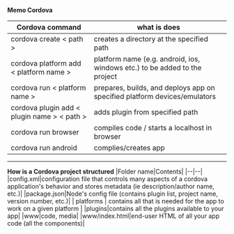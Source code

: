 ﻿**Memo Cordova**

|Cordova command|what is does|
|--|--|
|cordova create < path >|creates a directory at the specified path|
|cordova platform add < platform name >|platform name (e.g. android, ios, windows etc.) to be added to the project|
|cordova run < platform name >|prepares, builds, and deploys app on specified platform devices/emulators|
|cordova plugin add < plugin name > < path >|adds plugin from specified path|
|cordova run browser|compiles code / starts a localhost in browser |
|cordova run android|complies/creates app|
***
**How is a Cordova project  structured**
|Folder name|Contents|
|--|--|
|config.xml|configuration file that controls many aspects of a cordova application's behavior and stores metadata (ie description/author name, etc.)|
|package.json|Node's config file (contains plugin list, project name, version number, etc.)|
| platforms | contains all that is needed for the app to work on a given platform |
|plugins|contains all the plugins available to your app|
|www|code, media|
|www/index.html|end-user HTML of all your app code (all the components)|